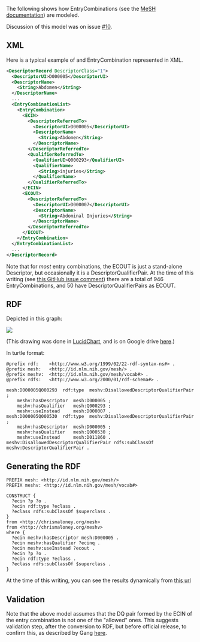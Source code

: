 The following shows how EntryCombinations (see the [MeSH documentation](http://www.nlm.nih.gov/mesh/xml_data_elements.html#EntryCombination)) are modeled.

Discussion of this model was on issue [#10](https://github.com/HHS/mesh-rdf/issues/10).

## XML

Here is a typical example of and EntryCombination represented in XML.

```xml
<DescriptorRecord DescriptorClass="1">
  <DescriptorUI>D000005</DescriptorUI>
  <DescriptorName>
    <String>Abdomen</String>
  </DescriptorName>
  ...
  <EntryCombinationList>
    <EntryCombination>
      <ECIN>
        <DescriptorReferredTo>
          <DescriptorUI>D000005</DescriptorUI>
          <DescriptorName>
            <String>Abdomen</String>
          </DescriptorName>
        </DescriptorReferredTo>
        <QualifierReferredTo>
          <QualifierUI>Q000293</QualifierUI>
          <QualifierName>
            <String>injuries</String>
          </QualifierName>
        </QualifierReferredTo>
      </ECIN>
      <ECOUT>
        <DescriptorReferredTo>
          <DescriptorUI>D000007</DescriptorUI>
          <DescriptorName>
            <String>Abdominal Injuries</String>
          </DescriptorName>
        </DescriptorReferredTo>
      </ECOUT>
    </EntryCombination>
  </EntryCombinationList>
  ...
</DescriptorRecord>
```

Note that for *most* entry combinations, the ECOUT is just a stand-alone Descriptor, but occasionally
it is a DescriptorQualifierPair.  At the time of this writing (see [this GitHub
issue comment](https://github.com/HHS/mesh-rdf/issues/12#issuecomment-51688049)) there are a total of 946 
EntryCombinations, and 50 have DescriptorQualifierPairs as ECOUT.

## RDF

Depicted in this graph:

![](https://github.com/HHS/mesh-rdf/blob/master/doc/EntryCombinations.png)

(This drawing was done in [LucidChart](https://www.lucidchart.com), and is on Google drive [here](https://drive.google.com/file/d/0B8n-nWqCI5WmOGNVcmo3VkNKeEE/edit?usp=sharing).)


In turtle format:

```
@prefix rdf:	<http://www.w3.org/1999/02/22-rdf-syntax-ns#> .
@prefix mesh:	<http://id.nlm.nih.gov/mesh/> .
@prefix meshv:	<http://id.nlm.nih.gov/mesh/vocab#> .
@prefix rdfs:	<http://www.w3.org/2000/01/rdf-schema#> .

mesh:D000005Q000293  rdf:type  meshv:DisallowedDescriptorQualifierPair ;
	meshv:hasDescriptor  mesh:D000005 ;
	meshv:hasQualifier   mesh:Q000293 ;
	meshv:useInstead     mesh:D000007 .
mesh:D000005Q000530  rdf:type  meshv:DisallowedDescriptorQualifierPair ;
	meshv:hasDescriptor  mesh:D000005 ;
	meshv:hasQualifier   mesh:Q000530 ;
	meshv:useInstead     mesh:D011860 .
meshv:DisallowedDescriptorQualifierPair	rdfs:subClassOf	meshv:DescriptorQualifierPair .
```

## Generating the RDF

```sparql
PREFIX mesh: <http://id.nlm.nih.gov/mesh/>
PREFIX meshv: <http://id.nlm.nih.gov/mesh/vocab#>

CONSTRUCT { 
  ?ecin ?p ?o .
  ?ecin rdf:type ?eclass .
  ?eclass rdfs:subClassOf $superclass .
}
from <http://chrismaloney.org/mesh>
from <http://chrismaloney.org/meshv>
where {
  ?ecin meshv:hasDescriptor mesh:D000005 .
  ?ecin meshv:hasQualifier ?ecinq .
  ?ecin meshv:useInstead ?ecout .
  ?ecin ?p ?o .
  ?ecin rdf:type ?eclass .
  ?eclass rdfs:subClassOf $superclass .
}
```

At the time of this writing, you can see the results dynamically from [this url](http://jatspan.org:8890/sparql?query=PREFIX%20mesh%3A%20%3Chttp%3A%2F%2Fid.nlm.nih.gov%2Fmesh%2F%3E%0APREFIX%20meshv%3A%20%3Chttp%3A%2F%2Fid.nlm.nih.gov%2Fmesh%2Fvocab%23%3E%0A%0ACONSTRUCT%20%7B%20%0A%20%20%3Fecin%20%3Fp%20%3Fo%20.%0A%20%20%3Fecin%20rdf%3Atype%20%3Feclass%20.%0A%20%20%3Feclass%20rdfs%3AsubClassOf%20%24superclass%20.%0A%7D%0Afrom%20%3Chttp%3A%2F%2Fchrismaloney.org%2Fmesh%3E%0Afrom%20%3Chttp%3A%2F%2Fchrismaloney.org%2Fmeshv%3E%0Awhere%20%7B%0A%20%20%3Fecin%20meshv%3AhasDescriptor%20mesh%3AD000005%20.%0A%20%20%3Fecin%20meshv%3AhasQualifier%20%3Fecinq%20.%0A%20%20%3Fecin%20meshv%3AuseInstead%20%3Fecout%20.%0A%20%20%3Fecin%20%3Fp%20%3Fo%20.%0A%20%20%3Fecin%20rdf%3Atype%20%3Feclass%20.%0A%20%20%3Feclass%20rdfs%3AsubClassOf%20%24superclass%20.%0A%7D&format=TURTLE)

## Validation

Note that the above model assumes that the DQ pair formed by the ECIN of the entry combination is
not one of the "allowed" ones.  This suggests validation step, after the conversion to RDF, but before
official release, to confirm this, as described by Gang [here](https://github.com/HHS/mesh-rdf/issues/12#issuecomment-51687881).